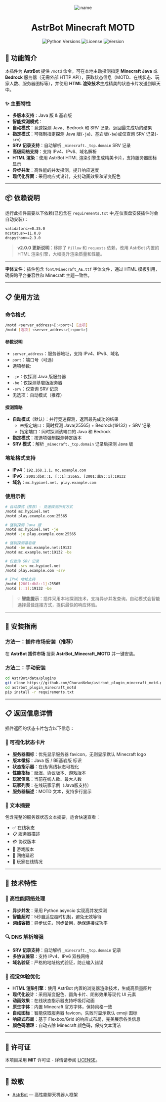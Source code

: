 <div align="center">

![:name](https://count.getloli.com/@astrbot_plugin_minecraft_motd?name=astrbot_plugin_minecraft_motd&theme=minecraft&padding=6&offset=0&align=top&scale=1&pixelated=1&darkmode=auto)

# AstrBot Minecraft MOTD

![Python Versions](https://img.shields.io/badge/python-3.8%20%7C%203.9%20%7C%203.10-blue)
![License](https://img.shields.io/github/license/ChuranNeko/astrbot_plugin_minecraft_motd)
![Version](https://img.shields.io/badge/version-2.0.0-green)

</div>

## 🌟 功能简介

本插件为 **AstrBot** 提供 `/motd` 命令，可在本地主动探测指定 **Minecraft Java** 或 **Bedrock** 服务器（无需外部 HTTP API），获取状态信息（MOTD、在线状态、玩家人数、服务器图标等），并使用 **HTML 渲染技术**生成精美的状态卡片发送到聊天中。

### ✨ 主要特性

* **多版本支持**：Java 版 & 基岩版
* **智能探测模式**：
* **自动模式**：竞速探测 Java、Bedrock 和 SRV 记录，返回最先成功的结果
* **指定模式**：可强制指定探测 Java 版(`-je`)、基岩版(`-be`)或仅查询 SRV 记录(`-srv`)
* **SRV 记录支持**：自动解析 `_minecraft._tcp.domain` SRV 记录
* **高级网络支持**：支持 IPv4、IPv6、域名解析
* **HTML 渲染**：使用 AstrBot HTML 渲染引擎生成精美卡片，支持服务器图标显示
* **异步并发**：高性能的并发探测，提升响应速度
* **现代化界面**：采用响应式设计，支持动画效果和渐变配色

---

## 📦 依赖说明

运行此插件需要以下依赖(已包含在 `requirements.txt` 中,在仪表盘安装插件时会自动安装)：

```txt
validators>=0.35.0
mcstatus>=11.0.0
dnspython>=2.3.0
```

> **v2.0.0 更新说明**：移除了 `Pillow` 和 `requests` 依赖，改用 AstrBot 内置的 HTML 渲染引擎，大幅提升渲染质量和性能。

---

**字体文件**：插件包含 `font/Minecraft_AE.ttf` 字体文件，通过 HTML 模板引用，确保跨平台兼容性和 Minecraft 主题一致性。

---

## 📋 使用方法

### 命令格式

```bash
/motd <server_address>[:<port>] [选项]
/motd [选项] <server_address>[:<port>]
```

#### 参数说明

* `server_address`：服务器地址，支持 IPv4、IPv6、域名
* `port`：端口号（可选）
* 选项参数:
 - `-je`：仅探测 Java 版服务器
  - `-be`：仅探测基岩版服务器
  - `-srv`：仅查询 SRV 记录
  - 无选项：自动模式（推荐）

#### 探测策略

* **自动模式**（默认）：并行竞速探测，返回最先成功的结果
  - 未指定端口：同时探测 Java(25565) + Bedrock(19132) + SRV 记录
  - 指定端口：同时探测该端口的 Java 和 Bedrock
* **指定模式**：按选项强制探测特定版本
* **SRV 模式**：解析 `_minecraft._tcp.domain` 记录后探测 Java 版

### 地址格式支持

* **IPv4**：`192.168.1.1`、`mc.example.com`
* **IPv6**：`2001:db8::1`、`[::1]:25565`、`[2001:db8::1]:19132`
* **域名**：`mc.hypixel.net`、`play.example.com`

### 使用示例

```bash
# 自动模式（推荐）- 竞速探测所有方式
/motd mc.hypixel.net
/motd play.example.com:25565

# 强制探测 Java 版
/motd mc.hypixel.net -je
/motd -je play.example.com:25565

# 强制探测基岩版
/motd -be mc.example.net:19132
/motd mc.example.net:19132 -be

# 仅查询 SRV 记录
/motd -srv mc.hypixel.net
/motd play.example.com -srv

# IPv6 地址支持
/motd [2001:db8::1]:25565
/motd [::1]:19132 -be
```

> 💡 **智能提示**：插件采用本地探测技术，支持异步并发查询。自动模式会智能选择最佳连接方式，提供最快的响应体验。

---

## 🔧 安装指南

### 方法一：插件市场安装（推荐）

在 **AstrBot 插件市场** 搜索 **AstrBot_Minecraft_MOTD** 并一键安装。

### 方法二：手动安装

```bash
cd AstrBot/data/plugins
git clone https://github.com/ChuranNeko/astrbot_plugin_minecraft_motd.git
cd astrbot_plugin_minecraft_motd
pip install -r requirements.txt
```

---

## 📋 返回信息详情

插件返回的状态卡片包含以下信息：

### 🎨 可视化状态卡片

* **服务器图标**：优先显示服务器 favicon，无则显示默认 Minecraft logo
* **版本徽标**：Java 版 / BE基岩版 标识
* **状态指示器**：在线/离线状态可视化
* **性能指标**：延迟、协议版本、游戏版本
* **玩家信息**：当前在线人数、最大人数
* **玩家列表**：在线玩家示例（Java版支持）
* **服务器描述**：MOTD 文本，支持多行显示

### 📱 文本摘要

包含完整的服务器状态文本摘要，适合快速查看：
* ✅ 在线状态
* 📋 服务器描述
* 💳 协议版本
* 🧰 游戏版本
* 📡 网络延迟
* 👧 玩家在线情况

---

## 🚀 技术特性

### 🎥 高性能网络处理

* **异步并发**：采用 Python asyncio 实现高并发探测
* **智能超时**：5秒自适应超时机制，避免无效等待
* **网络容错**：异步优先，同步备用，确保连接成功率

### 🔍 DNS 解析增强

* **SRV 记录支持**：自动解析 `_minecraft._tcp.domain` 记录
* **多协议兼容**：支持 IPv4、IPv6 双栈网络
* **域名验证**：严格的地址格式验证，防止输入错误

### 🎨 视觉体验优化

* **HTML 渲染引擎**：使用 AstrBot 内置的浏览器渲染技术，生成高质量图片
* **现代化设计**：采用渐变配色、圆角卡片、阴影效果等现代 UI 元素
* **动画效果**：在线状态指示器支持呼吸灯动画
* **原生字体**：内置 Minecraft 官方字体，保持风格一致
* **自动图标**：智能获取服务器 favicon，失败时显示默认 emoji 图标
* **响应式布局**：基于 Flexbox/Grid 的响应式布局，完美展示各类信息
* **颜色码清理**：自动去除 Minecraft 颜色码，保持文本清洁

---

## 📄 许可证

本项目采用 **MIT** 许可证 - 详情请参阅 [LICENSE](LICENSE)。

---

## 🙏 致敬

* [AstrBot](https://github.com/AstrBotDevs/AstrBot) — 高性能聊天机器人框架


